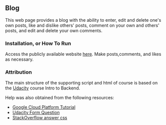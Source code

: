 ## Blog

This web page provides a blog with the ability to enter, edit and delete one's own posts, like and dislike others' posts, comment on your own and others' posts, and edit and delete your own comments.

### Installation, or How To Run

Access the publicly available website [here](https://udacity-full-stack-144902.appspot.com).  Make posts,comments, and likes as necessary.

### Attribution

The main structure of the supporting script and html of course is based on the [Udacity](http://www.udacity.com) course Intro to Backend.

Help was also obtained from the following resources:

* [Google Cloud Platform Tutorial](https://cloud.google.com/appengine/docs/python/getting-started/creating-guestbook)
* [Udacity Form Question](https://discussions.udacity.com/t/how-to-get-comment-id-for-edit-comment-class/180882/2)
* [StackOverflow answer css](http://stackoverflow.com/questions/710089/how-do-i-make-an-html-link-look-like-a-button)
